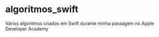 # algoritmos_swift
Vários algorítmos criados em Swift durante minha passagem no Apple Developer Academy

